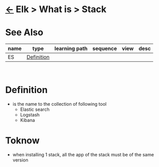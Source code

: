 <head><link rel="stylesheet" href="../../../md.css"/><script src="../../../md.js"></script></head>

[//]: #(Reference)
[Repo_Readme]:     ../list/object_list.md
[Es_Whatis]:       ../whatis/elasticsearch_whatis.md

# [&larr;][Repo_Readme] Elk > What is > Stack
# See Also 
|name|type|learning path|sequence|view|desc|
|-|-|-|-|-|-|
|ES|[Definition][Es_Whatis]|
<br>

# Definition
- is the name to the collection of following tool
  - Elastic search
  - Logstash
  - Kibana

# Toknow 
- when installing 1 stack, all the app of the stack must be of the same version
